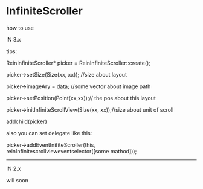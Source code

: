 # InfiniteScroller

how to use

IN 3.x

tips:

ReinInfiniteScroller* picker = ReinInfiniteScroller::create();

picker->setSize(Size(xx, xx)); //size about layout

picker->imageAry = data; //some vector about image path

picker->setPosition(Point(xx,xx));// the pos about this layout

picker->initInfiniteScrollView(Size(xx, xx));//size about unit of scroll

addchild(picker)


also
you can set delegate
like this:

picker->addEventInifiteScroller(this, reinInfinitescrollvieweventselector([some mathod]));

--------------------------------------------------------------------------

IN 2.x

will soon
